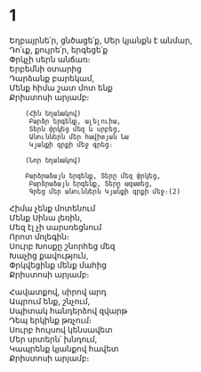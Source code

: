 # **1**

Եղբայրնե՛ր, ցնծացե՛ք,
Մեր կյանքն է անմար,  
 Դո՛ւք, քույրե՛ր, երգեցե՛ք\
 Փրկչի սերն անճառ։\
 Երբեմնի օտարից\
 Դարձանք բարեկամ,\
 Մենք հիմա շատ մոտ ենք\
Քրիստոսի արյամբ։

        (Հին եղանակով)
         Բարձր երգենք, ալելուիա,
         Տերն փրկեց մեզ և սրբեց,
         Անուններն մեր հավիտյան Նա
         Կյանքի գրքի մեջ գրեց։

        (Նոր եղանակով)

        Բարձրաձայն երգենք, Տերը մեզ փրկեց,
         Բարձրաձայն երգենք, Տերը ազատեց,
         Գրեց մեր անուններն Կյանքի գրքի մեջ։(2)

Հիմա չենք մոտենում\
 Մենք Սինա լեռին,\
 Մեզ էլ չի սարսռեցնում\
 Որոտ մոլեգին։\
 Սուրբ Խոսքը շնորհեց մեզ\
 Խաչից քավություն,\
 Փրկվեցինք մենք մահից\
 Քրիստոսի արյամբ։

Հավատքով, սիրով արդ\
 Ապրում ենք, շնչում,\
 Սպիտակ հանդերձով զվարթ\
 Դեպ երկինք թռչում։\
 Սուրբ հույսով կենսավետ\
 Մեր սրտերն՝ խնդում,\
 Կապրենք կյանքով հավետ\
 Քրիստոսի արյամբ։
